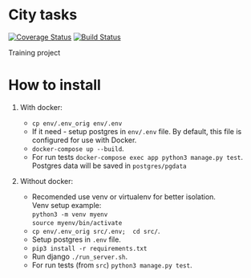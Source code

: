 # City tasks
[![Coverage Status](https://coveralls.io/repos/github/Ranc58/city_tasks/badge.svg?branch=feature%2Ftasks_api)](https://coveralls.io/github/Ranc58/city_tasks?branch=feature%2Ftasks_api)
[![Build Status](https://travis-ci.org/Ranc58/city_tasks.svg?branch=master)](https://travis-ci.org/Ranc58/city_tasks)

Training project 

# How to install

1) With docker:
    - `cp env/.env_orig env/.env`
    - If it need - setup postgres in `env/.env` file. By default, this file is configured for use with Docker.
    - `docker-compose up --build`.
    - For run tests `docker-compose exec app python3 manage.py test`. \
    Postgres data will be saved in `postgres/pgdata`
    
2) Without docker:
    - Recomended use venv or virtualenv for better isolation.\
      Venv setup example: \
      `python3 -m venv myenv`\
      `source myenv/bin/activate`
    - `cp env/.env_orig src/.env;  cd src/`.
    - Setup postgres in `.env` file.
    - `pip3 install -r requirements.txt`
    - Run django `./run_server.sh`.
    - For run tests (from `src`) `python3 manage.py test`.
    

  